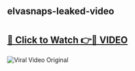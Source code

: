 ## elvasnaps-leaked-video 

# <h2><a href="http://freeplayer.one?title=elvasnaps-leaked-video&ref=21J">🔗 Click to Watch 👉🔴 VIDEO</a></h2>

<a href="http://freeplayer.one?title=elvasnaps-leaked-video&ref=21J" rel="nofollow" data-target="animated-image.originalLink"><img src="https://i.ibb.co.com/xMMVF88/686577567.gif" alt="Viral Video Original" style="max-width: 100%; display: inline-block;" data-target="animated-image.originalImage"></a>

